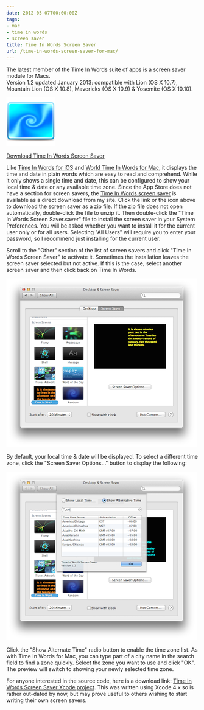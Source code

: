 ```yaml
---
date: 2012-05-07T00:00:00Z
tags:
- mac
- time in words
- screen saver
title: Time In Words Screen Saver
url: /time-in-words-screen-saver-for-mac/
---
```


The latest member of the Time In Words suite of apps is a screen saver module
for Macs.\
Version 1.2 updated January 2013: compatible with Lion (OS X 10.7), Mountain Lion
(OS X 10.8), Mavericks (OS X 10.9) & Yosemite (OS X 10.10).

![Time In Words Screen Saver Download][1]

[Download Time In Words Screen Saver][2]

[1]: /images/ScreenSaverIcon128.png
[2]: /screensaver/TimeInWords-ScreenSaver.zip

Like [Time In Words for iOS][7] and [World Time In Words for Mac][8], it
displays the time and date in plain words which are easy to read and comprehend.
While it only shows a single time and date, this can be configured to show your
local time & date or any available time zone. Since the App Store does not have
a section for screen savers, the [Time In Words screen saver][9] is available as
a direct download from my site. Click the link or the icon above to download the
screen saver as a zip file. If the zip file does not open automatically,
double-click the file to unzip it. Then double-click the "Time In Words Screen
Saver.saver" file to install the screen saver in your System Preferences. You
will be asked whether you want to install it for the current user only or for
all users. Selecting "All Users" will require you to enter your password, so I
recommend just installing for the current user.

Scroll to the "Other" section of the list of screen savers and click "Time In
Words Screen Saver" to activate it. Sometimes the installation leaves the screen
saver selected but not active. If this is the case, select another screen saver
and then click back on Time In Words.

[![Time In Words Screen Saver][3]][4]

[3]: /images/ScreenSaver1-small.png
[4]: /images/ScreenSaver1.png

By default, your local time & date will be displayed. To select a different time
zone, click the "Screen Saver Options…" button to display the following:

[![Time In Words Screen Saver Options][5]][6]

[5]: /images/ScreenSaver2-small.png
[6]: /images/ScreenSaver2.png

Click the "Show Alternate Time" radio button to enable the time zone list. As
with Time In Words for Mac, you can type part of a city name in the search field
to find a zone quickly. Select the zone you want to use and click "OK". The
preview will switch to showing your newly selected time zone.

For anyone interested in the source code, here is a download link: [Time In
Words Screen Saver Xcode project][10]. This was written using Xcode 4.x so is
rather out-dated by now, but may prove useful to others wishing to start writing
their own screen savers.

[7]: /time-in-words/ "Time In Words"
[8]: /time-in-words-for-mac/ "Worlds Time In Words for Mac"
[9]: /screensaver/TimeInWords-ScreenSaver.zip
[10]: /screensaver/TimeInWordsScreenSaverXcode.zip
